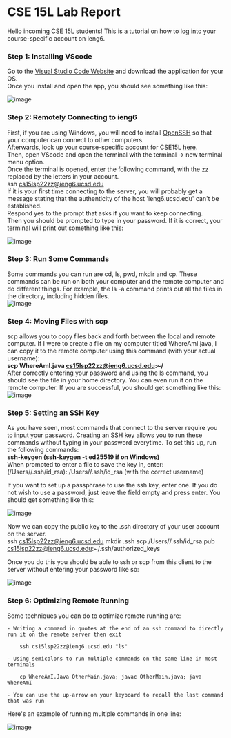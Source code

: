 # CSE 15L Lab Report
Hello incoming CSE 15L students! This is a tutorial on how to log into your course-specific account on ieng6.
### Step 1: Installing VScode
Go to the [Visual Studio Code Website](https://code.visualstudio.com/) and download the application for your OS.  
Once you install and open the app, you should see something like this: 

![image](https://user-images.githubusercontent.com/92767729/162378934-54e8d9fe-842c-4868-be8a-8ae1f020b5a4.png)
  
### Step 2: Remotely Connecting to ieng6  
First, if you are using Windows, you will need to install [OpenSSH](https://docs.microsoft.com/en-us/windows-server/administration/openssh/openssh_install_firstuse) so that your computer can connect to other computers.  
Afterwards, look up your course-specific account for CSE15L [here](https://sdacs.ucsd.edu/~icc/index.php).  
Then, open VScode and open the terminal with the terminal -> new terminal menu option.  
Once the terminal is opened, enter the following command, with the zz replaced by the letters in your account.  
ssh cs15lsp22zz@ieng6.ucsd.edu  
If it is your first time connecting to the server, you will probably get a message stating that the authenticity of the host 'ieng6.ucsd.edu' can't be established.  
Respond yes to the prompt that asks if you want to keep connecting.  
Then you should be prompted to type in your password. If it is correct, your terminal will print out something like this:  
  
![image](https://user-images.githubusercontent.com/92767729/162377584-7fe5c2bc-7546-4645-b202-8894c4eae364.png)

### Step 3: Run Some Commands
Some commands you can run are cd, ls, pwd, mkdir and cp. These commands can be run on both your computer and the remote computer and do different things.
For example, the ls -a command prints out all the files in the directory, including hidden files.  
![image](https://user-images.githubusercontent.com/92767729/162378057-8c96c433-86f4-490c-bcbe-5000f91cabb0.png)

### Step 4: Moving Files with scp
scp allows you to copy files back and forth between the local and remote computer. If I were to create a file on my computer titled WhereAmI.java, I can copy it to the remote computer using this command (with your actual username):  
**scp WhereAmI.java cs15lsp22zz@ieng6.ucsd.edu:~/**  
After correctly entering your password and using the ls command, you should see the file in your home directory. You can even run it on the remote computer. If you are successful, you should get something like this: 
![image](https://user-images.githubusercontent.com/92767729/162378710-332c01da-9db4-4e54-a55b-ff5ad8166073.png)  

### Step 5: Setting an SSH Key

As you have seen, most commands that connect to the server require you to input your password. Creating an SSH key allows you to run these commands without typing in your password everytime. To set this up, run the following commands:  
**ssh-keygen (ssh-keygen -t ed25519 if on Windows)**  
When prompted to enter a file to save the key in, enter:  
(/Users/<user-name>/.ssh/id_rsa): /Users/<user-name>/.ssh/id_rsa (with the correct username)  
  
If you want to set up a passphrase to use the ssh key, enter one. If you do not wish to use a password, just leave the field empty and press enter.  You should get something like this:  
  
![image](https://user-images.githubusercontent.com/92767729/162380206-febdf67f-37ed-4f5d-9b3d-b4b4a526b274.png)  
  
Now we can copy the public key to the .ssh directory of your user account on the server.  
  ssh cs15lsp22zz@ieng6.ucsd.edu
  <Enter Password>
  mkdir .ssh
  <logout>
  scp /Users/<user-name>/.ssh/id_rsa.pub  
  cs15lsp22zz@ieng6.ucsd.edu:~/.ssh/authorized_keys  
    
Once you do this you should be able to ssh or scp from this client to the server without entering your password like so:  
    
![image](https://user-images.githubusercontent.com/92767729/162392778-d34440d2-e141-4304-8b83-2dc7e098cbe8.png)


### Step 6: Optimizing Remote Running  
Some techniques you can do to optimize remote running are:  
    
    - Writing a command in quotes at the end of an ssh command to directly run it on the remote server then exit  
    
        ssh cs15lsp22zz@ieng6.ucsd.edu "ls"  
    
    - Using semicolons to run multiple commands on the same line in most terminals
    
        cp WhereAmI.Java OtherMain.java; javac OtherMain.java; java WhereAmI
    
    - You can use the up-arrow on your keyboard to recall the last command that was run
    

Here's an example of running multiple commands in one line: 
    
    
![image](https://user-images.githubusercontent.com/92767729/162396200-3ab4647c-5d38-4c16-afa4-55a06df8270b.png)







